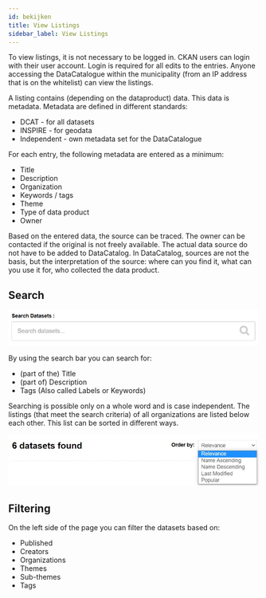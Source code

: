 ```yaml
---
id: bekijken
title: View Listings
sidebar_label: View Listings
---
```


To view listings, it is not necessary to be logged in. CKAN users can login with their user account. Login is required for all edits to the entries.
Anyone accessing the DataCatalogue within the municipality (from an IP address that is on the whitelist) can view the listings.

A listing contains (depending on the dataproduct) data.
This data is metadata.
Metadata are defined in different standards:

- DCAT - for all datasets
- INSPIRE - for geodata
- Independent - own metadata set for the DataCatalogue

For each entry, the following metadata are entered as a minimum:

- Title
- Description
- Organization
- Keywords / tags
- Theme
- Type of data product
- Owner

Based on the entered data, the source can be traced. The owner can be contacted if the original is not freely available. The actual data source do not have to be added to DataCatalog. In DataCatalog, sources are not the basis, but the interpretation of the source: where can you find it, what can you use it for, who collected the data product.

## Search

![imageStyle: Listings](assets/Listings/image2.png)

By using the search bar you can search for:

- (part of the) Title
- (part of) Description
- Tags (Also called Labels or Keywords)

Searching is possible only on a whole word and is case independent. The listings (that meet the search criteria) of all organizations are listed below each other. This list can be sorted in different ways.

![imageStyle: Listings](assets/Listings/image3.jpg)

## Filtering

On the left side of the page you can filter the datasets based on:

- Published
- Creators
- Organizations
- Themes
- Sub-themes
- Tags
